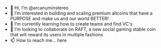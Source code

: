 - 👋 Hi, I’m @arcanuminstereo
- 👀 I’m interested in building and scaling premium altcoins that have a PURPOSE and make us and our world BETTER!
- 🌱 I’m currently learning how to create teams and find VC's
- 💞️ I’m looking to collaborate on RAFT, a new social gaming stable coin that will reward its users in multiple fashions
- 📫 How to reach me... here

<!---
arcanuminstereo/arcanuminstereo is a ✨ special ✨ repository because its `README.md` (this file) appears on your GitHub profile.
You can click the Preview link to take a look at your changes.
--->
